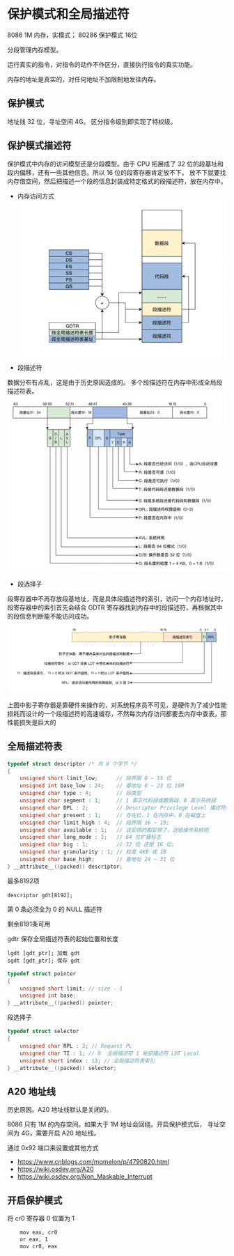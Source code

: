 # 保护模式和全局描述符
8086 1M 内存，实模式； 80286 保护模式 16位

分段管理内存模型。

运行真实的指令，对指令的动作不作区分，直接执行指令的真实功能。

内存的地址是真实的，对任何地址不加限制地发往内存。

## 保护模式
地址线 32 位，寻址空间 4G。
区分指令级别即实现了特权级。

## 保护模式描述符

保护模式中内存的访问模型还是分段模型。由于 CPU 拓展成了 32 位的段基址和段内偏移，还有一些其他信息。所以 16 位的段寄存器肯定放不下。
放不下就要找内存借空间，然后把描述一个段的信息封装成特定格式的段描述符，放在内存中。
- 内存访问方式
![内存方位模式](./assets/%E4%BF%9D%E6%8A%A4%E6%A8%A1%E5%BC%8F%E5%86%85%E5%AD%98%E8%AE%BF%E9%97%AE%E6%96%B9%E5%BC%8F.webp)
- 段描述符

数据分布有点乱，这是由于历史原因造成的。
多个段描述符在内存中形成全局段描述符表。
![](./assets/%E6%AE%B5%E6%8F%8F%E8%BF%B0%E7%AC%A6.webp)
- 段选择子

段寄存器中不再存放段基地址，而是具体段描述符的索引，访问一个内存地址时，段寄存器中的索引首先会结合 GDTR 寄存器找到内存中的段描述符，再根据其中的段信息判断能不能访问成功。
![段选择子](./assets/%E6%AE%B5%E9%80%89%E6%8B%A9%E5%AD%90.webp)

上图中影子寄存器是靠硬件来操作的，对系统程序员不可见，是硬件为了减少性能损耗而设计的一个段描述符的高速缓存，不然每次内存访问都要去内存中查表，那性能损失是巨大的


## 全局描述符表

```c
typedef struct descriptor /* 共 8 个字节 */
{
    unsigned short limit_low;      // 段界限 0 ~ 15 位
    unsigned int base_low : 24;    // 基地址 0 ~ 23 位 16M
    unsigned char type : 4;        // 段类型
    unsigned char segment : 1;     // 1 表示代码段或数据段，0 表示系统段
    unsigned char DPL : 2;         // Descriptor Privilege Level 描述符特权等级 0 ~ 3
    unsigned char present : 1;     // 存在位，1 在内存中，0 在磁盘上
    unsigned char limit_high : 4;  // 段界限 16 ~ 19;
    unsigned char available : 1;   // 该安排的都安排了，送给操作系统吧
    unsigned char long_mode : 1;   // 64 位扩展标志
    unsigned char big : 1;         // 32 位 还是 16 位;
    unsigned char granularity : 1; // 粒度 4KB 或 1B
    unsigned char base_high;       // 基地址 24 ~ 31 位
} __attribute__((packed)) descriptor;
```

最多8192项

`descriptor gdt[8192];`

第 0 条必须全为 0 的 NULL 描述符

剩余8191条可用

gdtr 保存全局描述符表的起始位置和长度
```x86asm
lgdt [gdt_ptr]; 加载 gdt
sgdt [gdt_ptr]; 保存 gdt
```

```c
typedef struct pointer
{
    unsigned short limit; // size - 1
    unsigned int base;
} __attribute__((packed)) pointer;
```

段选择子

```c
typedef struct selector
{
    unsigned char RPL : 2; // Request PL 
    unsigned char TI : 1; // 0  全局描述符 1 局部描述符 LDT Local 
    unsigned short index : 13; // 全局描述符表索引
} __attribute__((packed)) selector;
```

## A20 地址线
历史原因。A20 地址线默认是关闭的。

8086 只有 1M 的内存空间。如果大于 1M 地址会回绕。开启保护模式后， 寻址空间为 4G，需要开启 A20 地址线。

通过 0x92 端口来设置或其他方式
- https://www.cnblogs.com/mqmelon/p/4790820.html
- https://wiki.osdev.org/A20
- https://wiki.osdev.org/Non_Maskable_Interrupt

## 开启保护模式
将 cr0 寄存器 0 位置为 1
```x86asm
    mov eax, cr0
    or eax, 1
    mov cr0, eax
```
